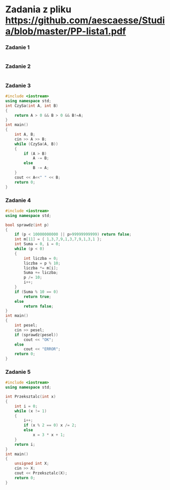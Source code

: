 # Zadania z pliku https://github.com/aescaesse/Studia/blob/master/PP-lista1.pdf
### Zadanie 1

```cpp

```

### Zadanie 2

```cpp

```

### Zadanie 3

```cpp
#include <iostream>
using namespace std;
int CzySa(int A, int B)
{
	return A > 0 && B > 0 && B!=A;
}
int main()
{
	int A, B;
	cin >> A >> B;
	while (CzySa(A, B))
	{
		if (A > B)
			A -= B;
		else
			B -= A;
	}
	cout << A<<" " << B;
	return 0;
}
```

### Zadanie 4

```cpp
#include <iostream>
using namespace std;

bool sprawdz(int p)
{
	if (p < 10000000000 || p>99999999999) return false;
	int m[11] = { 1,3,7,9,1,3,7,9,1,3,1 };
	int Suma = 0, i = 0;
	while (p < 0)
	{
		int liczba = 0;
		liczba = p % 10;
		liczba *= m[i];
		Suma += liczba;
		p /= 10;
		i++;
	}
	if (Suma % 10 == 0)
		return true;
	else
		return false;
}
int main()
{
	int pesel;
	cin >> pesel;
	if (sprawdz(pesel))
		cout << "OK";
	else
		cout << "ERROR";
	return 0;
}
```

### Zadanie 5

```cpp
#include <iostream>
using namespace std;

int Przeksztalc(int x)
{
	int i = 0;
	while (x != 1)
	{
		i++;
		if (x % 2 == 0) x /= 2;
		else
			x = 3 * x + 1;
	}
	return i;
}
int main()
{
	unsigned int X;
	cin >> X;
	cout << Przeksztalc(X);
	return 0;
}
```